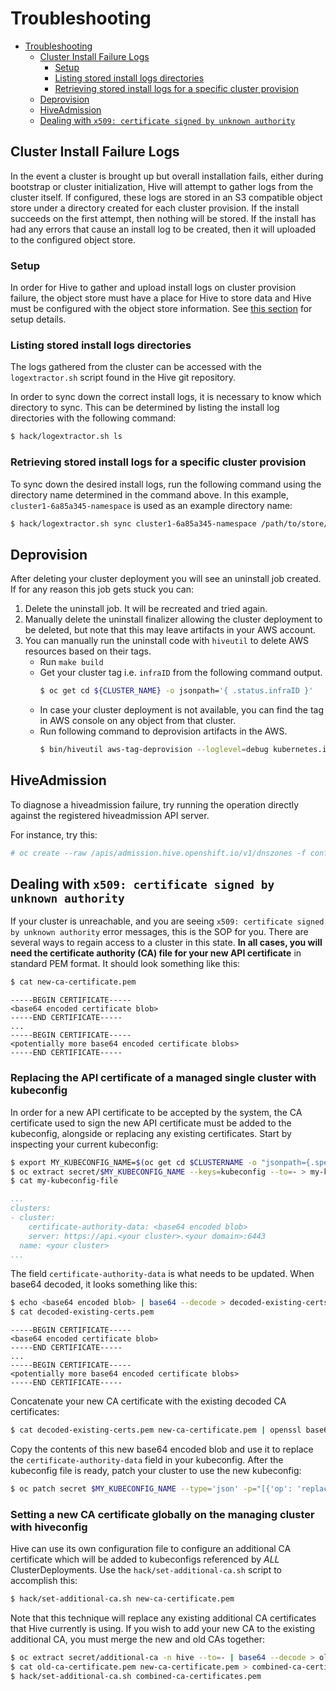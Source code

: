 # Troubleshooting

- [Troubleshooting](#troubleshooting)
  - [Cluster Install Failure Logs](#cluster-install-failure-logs)
    - [Setup](#setup)
    - [Listing stored install logs directories](#listing-stored-install-logs-directories)
    - [Retrieving stored install logs for a specific cluster provision](#retrieving-stored-install-logs-for-a-specific-cluster-provision)
  - [Deprovision](#deprovision)
  - [HiveAdmission](#hiveadmission)
  - [Dealing with `x509: certificate signed by unknown authority`](#dealing-with-x509-certificate-signed-by-unknown-authority)

## Cluster Install Failure Logs

In the event a cluster is brought up but overall installation fails, either during bootstrap or cluster initialization, Hive will attempt to gather logs from the cluster itself. If configured, these logs are stored in an S3 compatible object store under a directory created for each cluster provision. If the install succeeds on the first attempt, then nothing will be stored. If the install has had any errors that cause an install log to be created, then it will uploaded to the configured object store.

### Setup

In order for Hive to gather and upload install logs on cluster provision failure, the object store must have a place for Hive to store data and Hive must be configured with the object store information.
See [this section](using-hive.md#saving-logs-for-failed-provisions) for setup details.

### Listing stored install logs directories

The logs gathered from the cluster can be accessed with the `logextractor.sh` script found in the Hive git repository.

In order to sync down the correct install logs, it is necessary to know which directory to sync. This can be determined by listing the install log directories with the following command:

```bash
$ hack/logextractor.sh ls
```

### Retrieving stored install logs for a specific cluster provision

To sync down the desired install logs, run the following command using the directory name determined in the command above. In this example, `cluster1-6a85a345-namespace` is used as an example directory name:

```bash
$ hack/logextractor.sh sync cluster1-6a85a345-namespace /path/to/store/the/logs
```

## Deprovision

After deleting your cluster deployment you will see an uninstall job created. If for any reason this job gets stuck you can:

 1. Delete the uninstall job. It will be recreated and tried again.
 2. Manually delete the uninstall finalizer allowing the cluster deployment to be deleted, but note that this may leave artifacts in your AWS account.
 3. You can manually run the uninstall code with `hiveutil` to delete AWS resources based on their tags.
    * Run `make build`
    * Get your cluster tag i.e. `infraID` from the following command output.
      ```bash
      $ oc get cd ${CLUSTER_NAME} -o jsonpath='{ .status.infraID }'
      ```
    * In case your cluster deployment is not available, you can find the tag in AWS console on any object from that cluster.
    * Run following command to deprovision artifacts in the AWS.
      ```bash
      $ bin/hiveutil aws-tag-deprovision --loglevel=debug kubernetes.io/cluster/<infraID>=owned
      ```

## HiveAdmission

To diagnose a hiveadmission failure, try running the operation directly against the registered hiveadmission API server.

For instance, try this:
```sh
# oc create --raw /apis/admission.hive.openshift.io/v1/dnszones -f config/samples/hiveadmission-review-failure.json -v 8 | jq
```

## Dealing with `x509: certificate signed by unknown authority`

If your cluster is unreachable, and you are seeing `x509: certificate signed by unknown authority` error messages, this is the SOP for you.  There are several ways to regain access to a cluster in this state.  **In all cases, you will need the certificate authority (CA) file for your new API certificate** in standard PEM format.  It should look something like this:

```sh
$ cat new-ca-certificate.pem
```

```
-----BEGIN CERTIFICATE-----
<base64 encoded certificate blob>
-----END CERTIFICATE-----
...
-----BEGIN CERTIFICATE-----
<potentially more base64 encoded certificate blobs>
-----END CERTIFICATE-----
```

### Replacing the API certificate of a managed single cluster with kubeconfig

In order for a new API certificate to be accepted by the system, the CA certificate used to sign the new API certificate must be added to the kubeconfig, alongside or replacing any existing certificates. Start by inspecting your current kubeconfig:

```sh
$ export MY_KUBECONFIG_NAME=$(oc get cd $CLUSTERNAME -o "jsonpath={.spec.clusterMetadata.adminKubeconfigSecretRef.name}")
$ oc extract secret/$MY_KUBECONFIG_NAME --keys=kubeconfig --to=- > my-kubeconfig-file
$ cat my-kubeconfig-file
```

```yaml
...
clusters:
- cluster:
    certificate-authority-data: <base64 encoded blob>
    server: https://api.<your cluster>.<your domain>:6443
  name: <your cluster>
...
```

The field `certificate-authority-data` is what needs to be updated. When base64 decoded, it looks something like this:

```sh
$ echo <base64 encoded blob> | base64 --decode > decoded-existing-certs.pem
$ cat decoded-existing-certs.pem
```

```
-----BEGIN CERTIFICATE-----
<base64 encoded certificate blob>
-----END CERTIFICATE-----
...
-----BEGIN CERTIFICATE-----
<potentially more base64 encoded certificate blobs>
-----END CERTIFICATE-----
```

Concatenate your new CA certificate with the existing decoded CA certificates:

```sh
$ cat decoded-existing-certs.pem new-ca-certificate.pem | openssl base64 -A
```

Copy the contents of this new base64 encoded blob and use it to replace the `certificate-authority-data` field in your kubeconfig. After the kubeconfig file is ready, patch your cluster to use the new kubeconfig:

```sh
$ oc patch secret $MY_KUBECONFIG_NAME --type='json' -p="[{'op': 'replace', 'path': '/data/kubeconfig', 'value': '$(openssl base64 -A -in my-updated-kubeconfig-file)'},{'op': 'replace', 'path': '/data/raw-kubeconfig', 'value': '$(openssl base64 -A -in my-updated-kubeconfig-file)'}]"
```

### Setting a new CA certificate globally on the managing cluster with hiveconfig

Hive can use its own configuration file to configure an additional CA certificate which will be added to kubeconfigs referenced by _ALL_ ClusterDeployments.  Use the `hack/set-additional-ca.sh` script to accomplish this:

```sh
$ hack/set-additional-ca.sh new-ca-certificate.pem
```

Note that this technique will replace any existing additional CA certificates that Hive currently is using.  If you wish to add your new CA to the existing additional CA, you must merge the new and old CAs together:

```sh
$ oc extract secret/additional-ca -n hive --to=- | base64 --decode > old-ca-certificate.pem
$ cat old-ca-certificate.pem new-ca-certificate.pem > combined-ca-certificates.pem
$ hack/set-additional-ca.sh combined-ca-certificates.pem
```